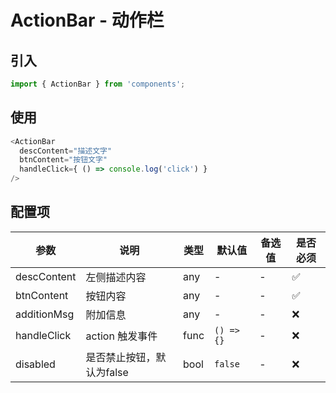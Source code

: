 # ActionBar - 动作栏

## 引入
```jsx
import { ActionBar } from 'components';
```
## 使用

```javascript
<ActionBar
  descContent="描述文字"
  btnContent="按钮文字"
  handleClick={ () => console.log('click') }
/>
```



## 配置项
| 参数 | 说明 | 类型 | 默认值 |备选值 | 是否必须 |
| --- | --- | --- | --- | --- | --- |
| descContent | 左侧描述内容 | any | - | - | ✅  |
| btnContent | 按钮内容 | any | - | - | ✅  |
| additionMsg | 附加信息 | any | - | - | ❌ |
| handleClick | action 触发事件 | func | `() => {}` | - | ❌ |
| disabled | 是否禁止按钮，默认为false | bool | `false` | - | ❌ |
